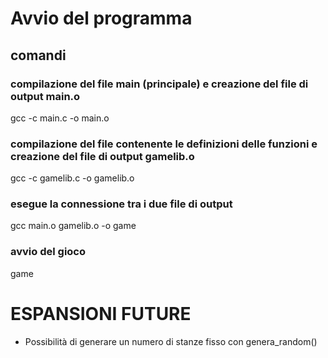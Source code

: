 # Avvio del programma
## comandi

### compilazione del file main (principale) e creazione del file di output main.o
gcc -c main.c -o main.o

### compilazione del file contenente le definizioni delle funzioni e creazione del file di output gamelib.o
gcc -c gamelib.c -o gamelib.o 

### esegue la connessione tra i due file di output
gcc main.o gamelib.o -o game 

### avvio del gioco
game


# ESPANSIONI FUTURE
- Possibilità di generare un numero di stanze fisso con genera_random()
